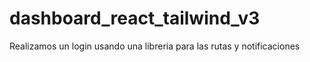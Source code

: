 # dashboard_react_tailwind_v3
Realizamos un login usando una libreria para las rutas y notificaciones
